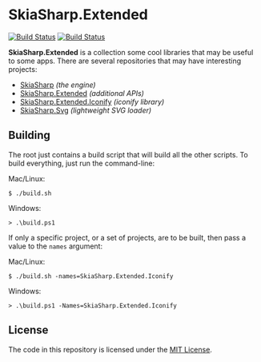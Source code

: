 # SkiaSharp.Extended

[![Build Status](https://jenkins.mono-project.com/buildStatus/icon?job=Components-SkiaSharpExtended)](https://jenkins.mono-project.com/view/Components/job/Components-SkiaSharpExtended/)  [![Build Status](https://jenkins.mono-project.com/buildStatus/icon?job=Components-SkiaSharpExtended-Windows)](https://jenkins.mono-project.com/view/Components/job/Components-SkiaSharpExtended-Windows/)

**SkiaSharp.Extended** is a collection some cool libraries that may be 
useful to some apps. There are several repositories that may have 
interesting projects:

 - [SkiaSharp][skiasharp] _(the engine)_
 - [SkiaSharp.Extended][extended] _(additional APIs)_
 - [SkiaSharp.Extended.Iconify][iconify] _(iconify library)_
 - [SkiaSharp.Svg][svg] _(lightweight SVG loader)_

## Building

The root just contains a build script that will build all the other 
scripts. To build everything, just run the command-line:

Mac/Linux:

    $ ./build.sh

Windows:

    > .\build.ps1

If only a specific project, or a set of projects, are to be built, 
then pass a value to the `names` argument:


Mac/Linux:

    $ ./build.sh -names=SkiaSharp.Extended.Iconify

Windows:

    > .\build.ps1 -Names=SkiaSharp.Extended.Iconify

## License

The code in this repository is licensed under the [MIT License][license].

[license]: https://github.com/mono/SkiaSharp.Extended/blob/master/LICENSE
[netcore]: https://www.microsoft.com/net/core

[skiasharp]: https://github.com/mono/SkiaSharp
[extended]: https://github.com/mono/SkiaSharp.Extended/tree/master/SkiaSharp.Extended
[iconify]: https://github.com/mono/SkiaSharp.Extended/tree/master/SkiaSharp.Extended.Iconify
[svg]: https://github.com/mono/SkiaSharp.Extended/tree/master/SkiaSharp.Extended.Svg